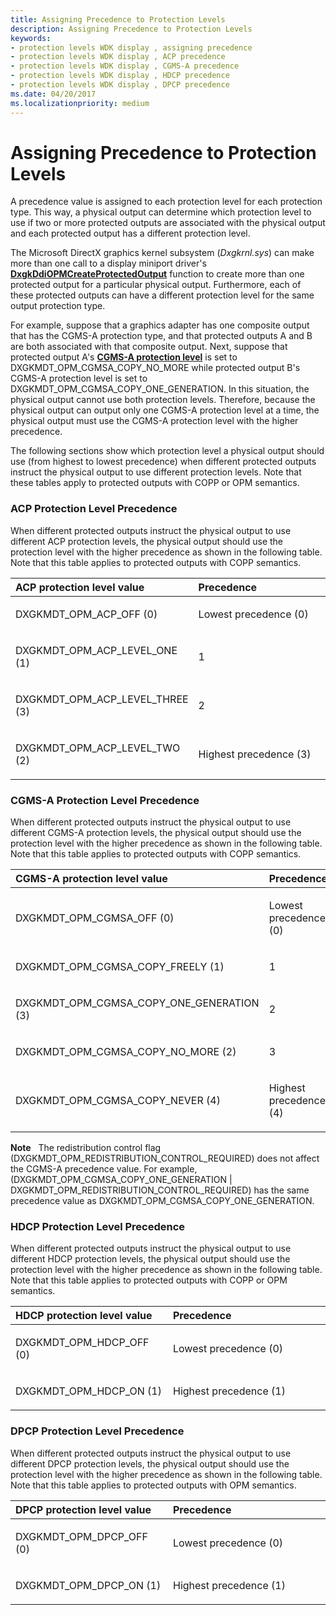 ```yaml
---
title: Assigning Precedence to Protection Levels
description: Assigning Precedence to Protection Levels
keywords:
- protection levels WDK display , assigning precedence
- protection levels WDK display , ACP precedence
- protection levels WDK display , CGMS-A precedence
- protection levels WDK display , HDCP precedence
- protection levels WDK display , DPCP precedence
ms.date: 04/20/2017
ms.localizationpriority: medium
---
```


# Assigning Precedence to Protection Levels


A precedence value is assigned to each protection level for each protection type. This way, a physical output can determine which protection level to use if two or more protected outputs are associated with the physical output and each protected output has a different protection level.

The Microsoft DirectX graphics kernel subsystem (*Dxgkrnl.sys*) can make more than one call to a display miniport driver's [**DxgkDdiOPMCreateProtectedOutput**](/windows-hardware/drivers/ddi/dispmprt/nc-dispmprt-dxgkddi_opm_create_protected_output) function to create more than one protected output for a particular physical output. Furthermore, each of these protected outputs can have a different protection level for the same output protection type.

For example, suppose that a graphics adapter has one composite output that has the CGMS-A protection type, and that protected outputs A and B are both associated with that composite output. Next, suppose that protected output A's [**CGMS-A protection level**](/windows-hardware/drivers/ddi/d3dkmdt/ne-d3dkmdt-_dxgkmdt_opm_cgmsa) is set to DXGKMDT\_OPM\_CGMSA\_COPY\_NO\_MORE while protected output B's CGMS-A protection level is set to DXGKMDT\_OPM\_CGMSA\_COPY\_ONE\_GENERATION. In this situation, the physical output cannot use both protection levels. Therefore, because the physical output can output only one CGMS-A protection level at a time, the physical output must use the CGMS-A protection level with the higher precedence.

The following sections show which protection level a physical output should use (from highest to lowest precedence) when different protected outputs instruct the physical output to use different protection levels. Note that these tables apply to protected outputs with COPP or OPM semantics.

### <span id="acp_protection_level_precedence"></span><span id="ACP_PROTECTION_LEVEL_PRECEDENCE"></span>ACP Protection Level Precedence

When different protected outputs instruct the physical output to use different ACP protection levels, the physical output should use the protection level with the higher precedence as shown in the following table. Note that this table applies to protected outputs with COPP semantics.

<table>
<colgroup>
<col width="50%" />
<col width="50%" />
</colgroup>
<thead>
<tr class="header">
<th align="left">ACP protection level value</th>
<th align="left">Precedence</th>
</tr>
</thead>
<tbody>
<tr class="odd">
<td align="left"><p>DXGKMDT_OPM_ACP_OFF (0)</p></td>
<td align="left"><p>Lowest precedence (0)</p></td>
</tr>
<tr class="even">
<td align="left"><p>DXGKMDT_OPM_ACP_LEVEL_ONE (1)</p></td>
<td align="left"><p>1</p></td>
</tr>
<tr class="odd">
<td align="left"><p>DXGKMDT_OPM_ACP_LEVEL_THREE (3)</p></td>
<td align="left"><p>2</p></td>
</tr>
<tr class="even">
<td align="left"><p>DXGKMDT_OPM_ACP_LEVEL_TWO (2)</p></td>
<td align="left"><p>Highest precedence (3)</p></td>
</tr>
</tbody>
</table>

 

### <span id="cgms_a_protection_level_precedence"></span><span id="CGMS_A_PROTECTION_LEVEL_PRECEDENCE"></span>CGMS-A Protection Level Precedence

When different protected outputs instruct the physical output to use different CGMS-A protection levels, the physical output should use the protection level with the higher precedence as shown in the following table. Note that this table applies to protected outputs with COPP semantics.

<table>
<colgroup>
<col width="50%" />
<col width="50%" />
</colgroup>
<thead>
<tr class="header">
<th align="left">CGMS-A protection level value</th>
<th align="left">Precedence</th>
</tr>
</thead>
<tbody>
<tr class="odd">
<td align="left"><p>DXGKMDT_OPM_CGMSA_OFF (0)</p></td>
<td align="left"><p>Lowest precedence (0)</p></td>
</tr>
<tr class="even">
<td align="left"><p>DXGKMDT_OPM_CGMSA_COPY_FREELY (1)</p></td>
<td align="left"><p>1</p></td>
</tr>
<tr class="odd">
<td align="left"><p>DXGKMDT_OPM_CGMSA_COPY_ONE_GENERATION (3)</p></td>
<td align="left"><p>2</p></td>
</tr>
<tr class="even">
<td align="left"><p>DXGKMDT_OPM_CGMSA_COPY_NO_MORE (2)</p></td>
<td align="left"><p>3</p></td>
</tr>
<tr class="odd">
<td align="left"><p>DXGKMDT_OPM_CGMSA_COPY_NEVER (4)</p></td>
<td align="left"><p>Highest precedence (4)</p></td>
</tr>
</tbody>
</table>

 

**Note**   The redistribution control flag (DXGKMDT\_OPM\_REDISTRIBUTION\_CONTROL\_REQUIRED) does not affect the CGMS-A precedence value. For example, (DXGKMDT\_OPM\_CGMSA\_COPY\_ONE\_GENERATION | DXGKMDT\_OPM\_REDISTRIBUTION\_CONTROL\_REQUIRED) has the same precedence value as DXGKMDT\_OPM\_CGMSA\_COPY\_ONE\_GENERATION.

 

### <span id="hdcp_protection_level_precedence"></span><span id="HDCP_PROTECTION_LEVEL_PRECEDENCE"></span>HDCP Protection Level Precedence

When different protected outputs instruct the physical output to use different HDCP protection levels, the physical output should use the protection level with the higher precedence as shown in the following table. Note that this table applies to protected outputs with COPP or OPM semantics.

<table>
<colgroup>
<col width="50%" />
<col width="50%" />
</colgroup>
<thead>
<tr class="header">
<th align="left">HDCP protection level value</th>
<th align="left">Precedence</th>
</tr>
</thead>
<tbody>
<tr class="odd">
<td align="left"><p>DXGKMDT_OPM_HDCP_OFF (0)</p></td>
<td align="left"><p>Lowest precedence (0)</p></td>
</tr>
<tr class="even">
<td align="left"><p>DXGKMDT_OPM_HDCP_ON (1)</p></td>
<td align="left"><p>Highest precedence (1)</p></td>
</tr>
</tbody>
</table>

 

### <span id="dpcp_protection_level_precedence"></span><span id="DPCP_PROTECTION_LEVEL_PRECEDENCE"></span>DPCP Protection Level Precedence

When different protected outputs instruct the physical output to use different DPCP protection levels, the physical output should use the protection level with the higher precedence as shown in the following table. Note that this table applies to protected outputs with OPM semantics.

<table>
<colgroup>
<col width="50%" />
<col width="50%" />
</colgroup>
<thead>
<tr class="header">
<th align="left">DPCP protection level value</th>
<th align="left">Precedence</th>
</tr>
</thead>
<tbody>
<tr class="odd">
<td align="left"><p>DXGKMDT_OPM_DPCP_OFF (0)</p></td>
<td align="left"><p>Lowest precedence (0)</p></td>
</tr>
<tr class="even">
<td align="left"><p>DXGKMDT_OPM_DPCP_ON (1)</p></td>
<td align="left"><p>Highest precedence (1)</p></td>
</tr>
</tbody>
</table>

 

 


